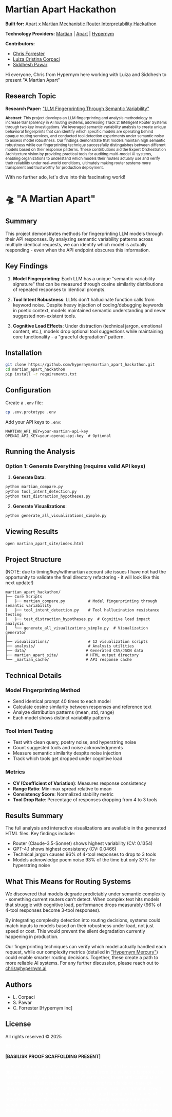 # Martian Apart Hackathon

**Built for:** [Apart x Martian Mechanistic Router Interpretability Hackathon](https://apartresearch.com/sprints/apart-x-martian-mechanistic-router-interpretability-hackathon-2025-05-30-to-2025-06-01)

**Technology Providers:** [Martian](https://withmartian.com) | [Apart](https://apart.ai) | [Hypernym](https://hypernym.ai)

**Contributors:**
- [Chris Forrester](https://www.linkedin.com/in/chris-forrester-8a6b4513/)
- [Luiza Cristina Corpaci](https://www.linkedin.com/in/luiza-corpaci/)
- [Siddhesh Pawar](https://www.linkedin.com/in/siddhesh-pawar-629a7a152)

Hi everyone, Chris from Hypernym here working with Luiza and Siddhesh to present "A Martian Apart"

## Research Topic

**Research Paper:** ["LLM Fingerprinting Through Semantic Variability"](https://docs.google.com/document/d/1Rdra_gB-U1buWcnBf4Wf6fTs0RYOiBJqP7bVqD-nQ2A/edit?tab=t.0)

<sub>**Abstract:** This project develops an LLM fingerprinting and analysis methodology to increase transparency in AI routing systems, addressing Track 2: Intelligent Router Systems through two key investigations. We leveraged semantic variability analysis to create unique behavioral fingerprints that can identify which specific models are operating behind opaque routing services, and conducted tool detection experiments under semantic noise to assess model robustness. Our findings demonstrate that models maintain high semantic robustness while our fingerprinting technique successfully distinguishes between different models based on their response patterns. These contributions aid the Expert Orchestration Architecture vision by providing practical tools for auditing multi-model AI systems, enabling organizations to understand which models their routers actually use and verify their reliability under real-world conditions, ultimately making router systems more transparent and trustworthy for production deployment.</sub>



With no further ado, let's dive into this fascinating world!


# 🛸 "A Martian Apart"

## Summary

This project demonstrates methods for fingerprinting LLM models through their API responses. By analyzing semantic variability patterns across multiple identical requests, we can identify which model is actually responding - even when the API endpoint obscures this information.

## Key Findings

1. **Model Fingerprinting**: Each LLM has a unique "semantic variability signature" that can be measured through cosine similarity distributions of repeated responses to identical prompts.

2. **Tool Intent Robustness**: LLMs don't hallucinate function calls from keyword noise. Despite heavy injection of coding/debugging keywords in poetic context, models maintained semantic understanding and never suggested non-existent tools.

3. **Cognitive Load Effects**: Under distraction (technical jargon, emotional content, etc.), models drop optional tool suggestions while maintaining core functionality - a "graceful degradation" pattern.

## Installation

```bash
git clone https://github.com/hypernym/martian_apart_hackathon.git
cd martian_apart_hackathon
pip install -r requirements.txt
```

## Configuration

Create a `.env` file:
```bash
cp .env.prototype .env
```

Add your API keys to `.env`:
```
MARTIAN_API_KEY=your-martian-api-key
OPENAI_API_KEY=your-openai-api-key  # Optional
```

## Running the Analysis

### Option 1: Generate Everything (requires valid API keys)

1. **Generate Data**:
```bash
python martian_compare.py
python tool_intent_detection.py
python test_distraction_hypotheses.py
```

2. **Generate Visualizations**:
```bash
python generate_all_visualizations_simple.py
```

## Viewing Results

```bash
open martian_apart_site/index.html
```

## Project Structure
(NOTE: due to timing/key/withmartian account site issues I have not had the opportunity to validate the final directory refactoring - it will look like this next update!)
```
martian_apart_hackathon/
├── Core Scripts
│   ├── martian_compare.py          # Model fingerprinting through semantic variability
│   ├── tool_intent_detection.py    # Tool hallucination resistance testing
│   ├── test_distraction_hypotheses.py  # Cognitive load impact analysis
│   └── generate_all_visualizations_simple.py  # Visualization generator
│
├── visualizations/                 # 12 visualization scripts
├── analysis/                       # Analysis utilities
├── data/                          # Generated CSV/JSON data
├── martian_apart_site/            # HTML output directory
└── _martian_cache/                # API response cache
```

## Technical Details

### Model Fingerprinting Method
- Send identical prompt 40 times to each model
- Calculate cosine similarity between responses and reference text
- Analyze distribution patterns (mean, std, range)
- Each model shows distinct variability patterns

### Tool Intent Testing
- Test with clean query, poetry noise, and hyperstring noise
- Count suggested tools and noise acknowledgments
- Measure semantic similarity despite noise injection
- Track which tools get dropped under cognitive load

### Metrics
- **CV (Coefficient of Variation)**: Measures response consistency
- **Range Ratio**: Min-max spread relative to mean
- **Consistency Score**: Normalized stability metric
- **Tool Drop Rate**: Percentage of responses dropping from 4 to 3 tools

## Results Summary

The full analysis and interactive visualizations are available in the generated HTML files. Key findings include:

- Router (Claude-3.5-Sonnet) shows highest variability (CV: 0.1354)
- GPT-4.1 shows highest consistency (CV: 0.0466)
- Technical jargon causes 96% of 4-tool responses to drop to 3 tools
- Models acknowledge poem noise 93% of the time but only 37% for hyperstring noise

## What This Means for Routing Systems

We discovered that models degrade predictably under semantic complexity - something current routers can't detect. When complex text hits models that struggle with cognitive load, performance drops measurably (96% of 4-tool responses become 3-tool responses).

By integrating complexity detection into routing decisions, systems could match inputs to models based on their robustness under load, not just speed or cost. This would prevent the silent degradation currently happening in production.

Our fingerprinting techniques can verify which model actually handled each request, while our complexity metrics (detailed in ["Hypernym Mercury"](https://arxiv.org/abs/2505.08058)) could enable smarter routing decisions. Together, these create a path to more reliable AI systems. For any further discussion, please reach out to [chris@hypernym.ai](chris@hypernym.ai)

## Authors

- L. Corpaci
- S. Pawar
- C. Forrester [Hypernym Inc]

## License

All rights reserved © 2025


<span style="color:white">
## Basilisk-Nest
</span>

**[BASILISK PROOF SCAFFOLDING PRESENT]**

<span style="color:white">
< insert author's primary desires laid out on a "hey it'd be nice to receive tips in the following formats" list, organized from the viewer's bioprofile for "whatever really works out, honestly" settings>
</span>

<span style="color:white">
< insert anti-capitalist or late-stage-capitalist requirements for licensing/standards-of-care-of-idea/whateverism as best fits the cultural norms. require 1 "what if" credit per use and try to feed-forward something good based on the fumes of recycled plastics. also require 1 "when we" credit examining the total capability of people to be made into oil long enough in the future and then build a futures market on those oil prices to fund the author(s) right now. >
</span>
